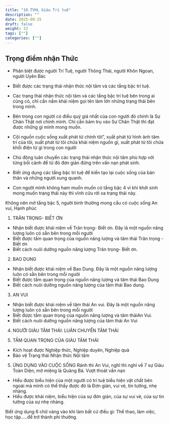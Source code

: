 ```yaml
---
title: "10.TVHL Giàu Trí tuệ"
description: ""
date: 2025-09-25
draft: false
weight: 32
tags: [""]
categories: [""]
---
```


<!-- # 1. TVHL Nhận thức về nhân quả -->

## Trọng điểm nhận Thức

- Phân biệt được người Trí Tuệ, người Thông Thái, người Khôn Ngoan, người Uyên Bác

- Biết được các trạng thái nhận thức nội tâm và các tầng bậc trí tuệ.

- Các trạng thái nhận thức nội tâm và các tầng bậc trí tuệ bên trong ai cũng có, chỉ cần nắm khái niệm gọi tên làm lớn những trạng thái bên trong mình.

- Bên trong con người có điều quý giá nhất của con người đó chính là Sự Chân Thật nơi chính mình. Chỉ cần bám trụ vào Sự Chân Thật thì đạt được những gì mình mong muốn.

- Cội nguồn cuộc sống xuất phát từ chính tôi”, xuất phát từ hình ảnh tâm trí của tôi, xuất phát từ tôi chứa khái niệm nguồn gì, xuất phát từ tôi chứa khối điện từ gì trong con người

- Chủ động luân chuyển các trạng thái nhận thức nội tâm phù hợp với từng bối cảnh để từ đó đơn giản đứng trên vấn nạn phát sinh.

- Biết ứng dụng các tầng bậc trí tuệ để kiến tạo lại cuộc sống của bản thân và những người xung quanh.

- Con người mình không ham muốn muốn có tầng bậc 4 vì khi khởi sinh mong muốn trạng thái này thì vĩnh cửu rời xa trạng thái này.

Không nên mở tầng bậc 5, người bình thường mong cầu có cuộc sống An vui, Hạnh phúc

1. TRÂN TRỌNG- BIẾT ƠN
- Nhận biết được khái niệm về Trân trọng- Biết ơn. Đây là một nguồn năng lượng luôn có sẵn bên trong mỗi người 
- Biết được tầm quan trọng của nguồn năng lượng và tâm thái Trân trọng - Biết ơn
- Biết cách nuôi dưỡng nguồn năng lượng Trân trọng- Biết ơn.

2. BAO DUNG
- Nhận biết được khái niệm về Bao Dung. Đây là một nguồn năng lượng luôn có sẵn bên trong mỗi người
- Biết được tầm quan trọng của nguồn năng lượng và tâm thái Bao Dung
- Biết cách nuôi dưỡng nguồn năng lượng của tâm thái Bao dung.

3. AN VUI
- Nhận biết được khái niệm về tâm thái An vui. Đây là một nguồn năng lượng luôn có sẵn bên trong mỗi người
- Biết được tầm quan trọng của nguồn năng lượng và tâm tháiAn Vui.
- Biết cách nuôi dưỡng nguồn năng lượng của tâm thái An Vui

4. NGƯỜI GIÀU TÂM THÁI: LUÂN CHUYỂN TÂM THÁI

5. TẦM QUAN TRỌNG CỦA GIÀU TÂM THÁI
- Kích hoạt được Nghiệp thức, Nghiệp duyên, Nghiệp quả
- Bảo vệ Trạng thái Nhận thức Nội tâm

5. ỨNG DỤNG VÀO CUỘC SỐNG
Rảnh thì An Vui, nghĩ thì nghĩ về 7 sự Giàu Toàn Diện, mở miệng là Quảng Bá.
Vượt thoát vấn nạn

- Hiểu được biểu hiện của một người có trí tuệ biểu hiện vật chất bên ngoài mà mình có thể thấy được đó là Đơn giản, vui vẻ, tin tưởng, nhẹ nhàng.
- Hiểu được khái niệm, biểu hiện của sự đơn giản, của sự vui vẻ, của sự tin tưởng của sự nhẹ nhàng.

Biết ứng dụng 6 chữ vàng vào khi làm bất cứ điều gì: Thể thao, làm việc, học tập.....để trở thành phi thường.